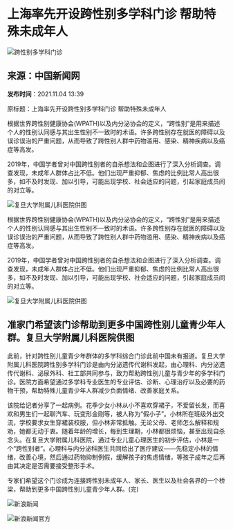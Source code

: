 # 上海率先开设跨性别多学科门诊 帮助特殊未成年人

![跨性别多学科门诊](//n.sinaimg.cn/sinakd10200/360/w180h180/20221208/9a5e-68863e2aa95fcb69c00720aa3d256d64.jpg)

## 来源：中国新闻网

**发布时间**：2021.11.04 13:39

原标题：上海率先开设跨性别多学科门诊 帮助特殊未成年人

根据世界跨性别健康协会(WPATH)以及内分泌协会的定义，“跨性别”是用来描述个人的性别认同感与其出生性别不一致时的术语。许多跨性别存在就医的障碍以及误诊误治的严重问题，从而导致了跨性别人群中药物滥用、感染、精神疾病以及癌症等高发。

2019年，中国学者曾对中国跨性别者的自杀想法和企图进行了深入分析调查。调查发现，未成年人群体占比不低。他们出现严重抑郁、焦虑的比例比常人高出很多，如不及时发现、加以引导，可能出现学校、社会适应的问题，引起家庭成员间的对立等。

![复旦大学附属儿科医院供图](//k.sinaimg.cn/n/sinakd20211104s/357/w700h457/20211104/adb1-d34a3708e45030fde73b097b8d16d823.jpg)

根据世界跨性别健康协会(WPATH)以及内分泌协会的定义，“跨性别”是用来描述个人的性别认同感与其出生性别不一致时的术语。许多跨性别存在就医的障碍以及误诊误治的严重问题，从而导致了跨性别人群中药物滥用、感染、精神疾病以及癌症等高发。

2019年，中国学者曾对中国跨性别者的自杀想法和企图进行了深入分析调查。调查发现，未成年人群体占比不低。他们出现严重抑郁、焦虑的比例比常人高出很多，如不及时发现、加以引导，可能出现学校、社会适应的问题，引起家庭成员间的对立等。

![复旦大学附属儿科医院供图](//k.sinaimg.cn/n/sinakd20211104s/357/w700h457/20211104/adb1-d34a3708e45030fde73b097b8d16d823.jpg)

## 准家门希望该门诊帮助到更多中国跨性别儿童青少年人群。复旦大学附属儿科医院供图

此前，针对跨性别儿童青少年群体的多学科综合门诊此前中国未有报道。复旦大学附属儿科医院跨性别多学科门诊是由内分泌遗传代谢科发起，由心理科、内分泌遗传代谢科、泌尿外科、社工部共同参与，致力帮助跨性别儿童与青少年的多学科门诊。医院方面希望通过多学科专业医生的专业评估、诊断、心理治疗以及必要的药物干预，帮助特殊儿童青少年人群减少负面情绪、改善家庭关系。

该院给记者分享了一起病例。花季少女小林从小不喜欢穿裙子，不爱留长发，而喜欢和男生们一起聊汽车、玩变形金刚等，被人称为“假小子”。小林所在班级外出交流，学校要求女生穿裙装校服，但小林非常抵触。无论父母、老师怎么解释和规劝，她都无动于衷。随着年龄的增长，每到生理期，小林都很烦恼，甚至出现自杀念头。在复旦大学附属儿科医院，通过专业儿童心理医生的初步评估，小林是一个“跨性别者”。心理科与内分泌科医生共同给出了医疗建议——先稳定小林的情绪，改善心境，然后通过药物抑制例假，缓解孩子的焦虑情绪，等孩子成年之后再由其决定是否需要接受整形手术。

专家们希望这个门诊成为连接跨性别未成年人、家长、医生以及社会各界的一个桥梁，帮助到更多中国跨性别儿童青少年人群。(完)

![新浪新闻](//n.sinaimg.cn/default/2fb77759/20151125/320X320.png)

![新浪新闻官方](https://n.sinaimg.cn/default/80905340/20200331/sinalogo.png)